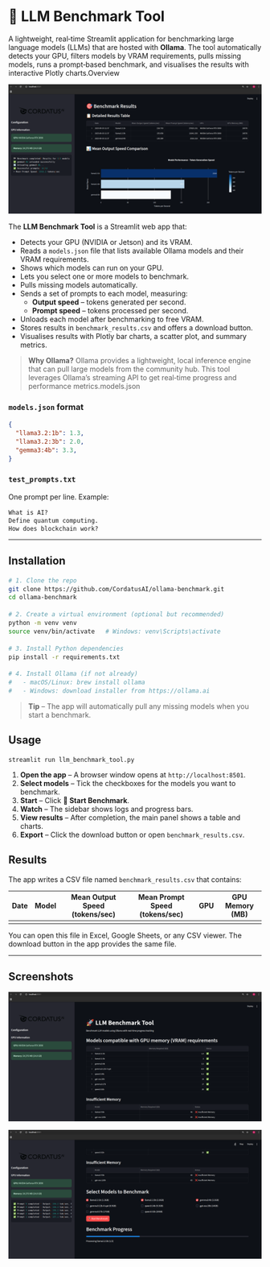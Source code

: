 # 🚀 LLM Benchmark Tool

A lightweight, real‑time Streamlit application for benchmarking large language models (LLMs) that are hosted with **Ollama**.
The tool automatically detects your GPU, filters models by VRAM requirements, pulls missing models, runs a prompt‑based benchmark, and visualises the results with interactive Plotly charts.Overview

![](images/ss_3.png)

The **LLM Benchmark Tool** is a Streamlit web app that:

- Detects your GPU (NVIDIA or Jetson) and its VRAM.
- Reads a `models.json` file that lists available Ollama models and their VRAM requirements.
- Shows which models can run on your GPU.
- Lets you select one or more models to benchmark.
- Pulls missing models automatically.
- Sends a set of prompts to each model, measuring:
  - **Output speed** – tokens generated per second.
  - **Prompt speed** – tokens processed per second.
- Unloads each model after benchmarking to free VRAM.
- Stores results in `benchmark_results.csv` and offers a download button.
- Visualises results with Plotly bar charts, a scatter plot, and summary metrics.

> **Why Ollama?**
> Ollama provides a lightweight, local inference engine that can pull large models from the community hub. This tool leverages Ollama’s streaming API to get real‑time progress and performance metrics.models.json

### `models.json` format

```json
{
  "llama3.2:1b": 1.3,
  "llama3.2:3b": 2.0,
  "gemma3:4b": 3.3,
}
```

### `test_prompts.txt`

One prompt per line. Example:

```
What is AI?
Define quantum computing.
How does blockchain work?
```

------

## Installation

```bash
# 1. Clone the repo
git clone https://github.com/CordatusAI/ollama-benchmark.git
cd ollama-benchmark

# 2. Create a virtual environment (optional but recommended)
python -m venv venv
source venv/bin/activate   # Windows: venv\Scripts\activate

# 3. Install Python dependencies
pip install -r requirements.txt

# 4. Install Ollama (if not already)
#   - macOS/Linux: brew install ollama
#   - Windows: download installer from https://ollama.ai
```

> **Tip** – The app will automatically pull any missing models when you start a benchmark.

## Usage

```
streamlit run llm_benchmark_tool.py
```

1. **Open the app** – A browser window opens at `http://localhost:8501`.
2. **Select models** – Tick the checkboxes for the models you want to benchmark.
3. **Start** – Click **🚀 Start Benchmark**.
4. **Watch** – The sidebar shows logs and progress bars.
5. **View results** – After completion, the main panel shows a table and charts.
6. **Export** – Click the download button or open `benchmark_results.csv`.

## Results

The app writes a CSV file named `benchmark_results.csv` that contains:

| Date | Model | Mean Output Speed (tokens/sec) | Mean Prompt Speed (tokens/sec) | GPU  | GPU Memory (MB) |
| ---- | ----- | ------------------------------ | ------------------------------ | ---- | --------------- |
|      |       |                                |                                |      |                 |

You can open this file in Excel, Google Sheets, or any CSV viewer. The download button in the app provides the same file.

------

## Screenshots

![](images/ss_1.png)

![](images/ss_2.png)

